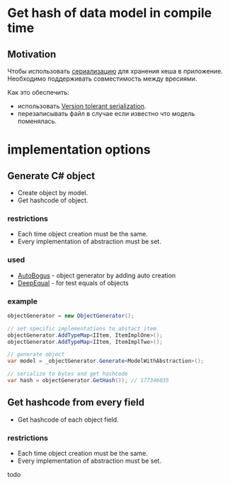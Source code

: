# Get hash of data model in compile time

## Motivation

Чтобы использовать [сериализацию](https://docs.microsoft.com/en-us/dotnet/csharp/programming-guide/concepts/serialization/#binary-and-xml-serialization) для хранения кеша в приложение. Необходимо поддерживать совместимость между вресиями.

Как это обеспечить:
- использовать [Version tolerant serialization](https://docs.microsoft.com/en-us/dotnet/standard/serialization/version-tolerant-serialization).
- перезаписывать файл в случае если известно что модель поменялась.

# implementation options

## Generate C# object

- Create object by model.
- Get hashcode of object.

### restrictions
- Each time object creation must be the same.
- Every implementation of abstraction must be set.

### used
- [AutoBogus](https://github.com/nickdodd79/AutoBogus) - object generator by adding auto creation 
- [DeepEqual](https://github.com/jamesfoster/DeepEqual) - for test equals of objects 

### example
```c#
objectGenerator = new ObjectGenerator();

// set specific implementations to abstact item         
objectGenerator.AddTypeMap<IItem, ItemImplOne>();
objectGenerator.AddTypeMap<IItem, ItemImplTwo>();

// generate object            
var model = _objectGenerator.Generate<ModelWithAbstraction>();

// serialize to bytes and get hashcode
var hash = objectGenerator.GetHash()); // 177346035
```

## Get hashcode from every field

- Get hashcode of each object field.

### restrictions
- Each time object creation must be the same.
- Every implementation of abstraction must be set.

todo